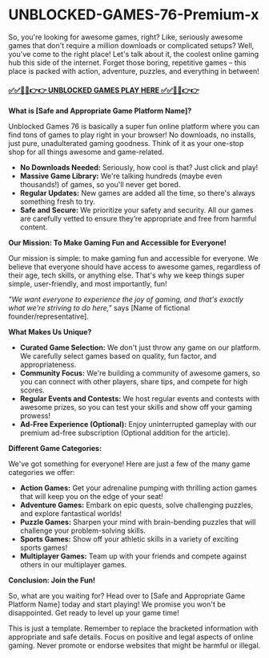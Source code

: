 # UNBLOCKED-GAMES-76-Premium-x

So, you're looking for awesome games, right?  Like, seriously awesome games that don't require a million downloads or complicated setups?  Well, you've come to the right place!  Let's talk about it, the coolest online gaming hub this side of the internet.  Forget those boring, repetitive games – this place is packed with action, adventure, puzzles, and everything in between!

#### [✅✅🔴🔴👉👉 UNBLOCKED GAMES PLAY HERE ✅✅🔴🔴👉👉](https://topstoryindia.com)


**What is [Safe and Appropriate Game Platform Name]?**

Unblocked Games 76 is basically a super fun online platform where you can find tons of games to play right in your browser! No downloads, no installs, just pure, unadulterated gaming goodness.  Think of it as your one-stop shop for all things awesome and game-related.

*   **No Downloads Needed:**  Seriously, how cool is that?  Just click and play!
*   **Massive Game Library:**  We're talking hundreds (maybe even thousands!) of games, so you'll never get bored.
*   **Regular Updates:**  New games are added all the time, so there's always something fresh to try.
*   **Safe and Secure:** We prioritize your safety and security. All our games are carefully vetted to ensure they’re appropriate and free from harmful content.

**Our Mission: To Make Gaming Fun and Accessible for Everyone!**

Our mission is simple:  to make gaming fun and accessible for everyone. We believe that everyone should have access to awesome games, regardless of their age, tech skills, or anything else.  That's why we keep things super simple, user-friendly, and most importantly, fun!

*"We want everyone to experience the joy of gaming, and that's exactly what we're striving to do here,"* says [Name of fictional founder/representative].

**What Makes Us Unique?**

*   **Curated Game Selection:** We don't just throw any game on our platform. We carefully select games based on quality, fun factor, and appropriateness.
*   **Community Focus:**  We're building a community of awesome gamers, so you can connect with other players, share tips, and compete for high scores.
*   **Regular Events and Contests:**  We host regular events and contests with awesome prizes, so you can test your skills and show off your gaming prowess!
*   **Ad-Free Experience (Optional):** Enjoy uninterrupted gameplay with our premium ad-free subscription (Optional addition for the article).

**Different Game Categories:**

We've got something for everyone! Here are just a few of the many game categories we offer:

*   **Action Games:**  Get your adrenaline pumping with thrilling action games that will keep you on the edge of your seat!
*   **Adventure Games:**  Embark on epic quests, solve challenging puzzles, and explore fantastical worlds!
*   **Puzzle Games:**  Sharpen your mind with brain-bending puzzles that will challenge your problem-solving skills.
*   **Sports Games:**  Show off your athletic skills in a variety of exciting sports games!
*   **Multiplayer Games:** Team up with your friends and compete against others in our multiplayer games.




**Conclusion: Join the Fun!**

So, what are you waiting for?  Head over to [Safe and Appropriate Game Platform Name] today and start playing!  We promise you won't be disappointed.  Get ready to level up your game time!


This is just a template.  Remember to replace the bracketed information with appropriate and safe details.  Focus on positive and legal aspects of online gaming.  Never promote or endorse websites that might be harmful or illegal.


